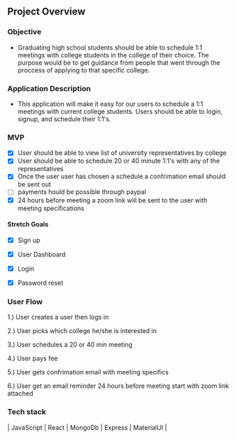 ## Project Overview

### Objective
  - Graduating high school students should be able to schedule 1:1 meetings with college students in the college of their choice. The purpose would be to get guidance from people that went through the proccess of applying to that specific college. 

### Application Description
  - This application will make it easy for our users to schedule a 1:1 meetings with current college students.  Users should be able to login, signup, and schedule their 1:1's.

### MVP
  - [x] User should be able to view list of university representatives by college
  - [x] User should be able to schedule 20 or 40 minute 1:1's with any of the representatives
  - [x] Once the user user has chosen a schedule a confrimation email should be sent out 
  - [ ] payments hould be possible through paypal
  - [x] 24 hours before meeting a zoom link will be sent to the user with meeting specifications
  
  #### Stretch Goals
  - [x] Sign up
  - [x] User Dashboard
  - [x] Login
  - [x] Password reset



### User Flow
  1.) User creates a user then logs in
  
  2.) User picks which college he/she is interested in
  
  3.) User schedules a 20 or 40 min meeting 
  
  4.) User pays fee
  
  5.) User gets confrimation email with meeting specifics
  
  6.) User get an email reminder 24 hours before meeting start with zoom link attached
  
### Tech stack
  | JavaScript | React | MongoDb | Express | MaterialUI |
   

